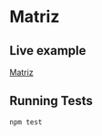 # Matriz

## Live example

[Matriz](https://delosi-matrix.web.app/)

## Running Tests

```bash
npm test
```